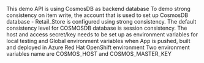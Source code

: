 This demo API is using CosmosDB as backend database
To demo strong consistency on item write, the account that is used to set up CosmosDB database - Retail_Store is configured using strong consistency. The default consistency level for COSMOSDB database is session consistency.
The host and access secret/key needs to be set up as environment variables for local testing and Global environment variables when App is pushed, built and deployed in Azure Red Hat OpenShift environment
Two environment variables name are COSMOS_HOST and COSMOS_MASTER_KEY

